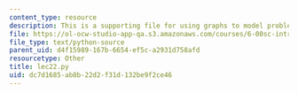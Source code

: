 ```yaml
---
content_type: resource
description: This is a supporting file for using graphs to model problems, part 2.
file: https://ol-ocw-studio-app-qa.s3.amazonaws.com/courses/6-00sc-introduction-to-computer-science-and-programming-spring-2011/dc7d1685ab8b22d2f31d132be9f2ce46_lec22.py
file_type: text/python-source
parent_uid: d4f15989-167b-6654-ef5c-a2931d758afd
resourcetype: Other
title: lec22.py
uid: dc7d1685-ab8b-22d2-f31d-132be9f2ce46
---
```

